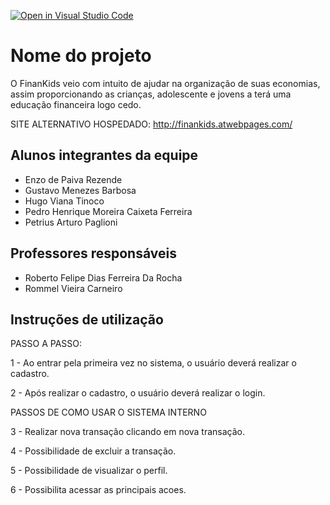 [![Open in Visual Studio Code](https://classroom.github.com/assets/open-in-vscode-c66648af7eb3fe8bc4f294546bfd86ef473780cde1dea487d3c4ff354943c9ae.svg)](https://classroom.github.com/online_ide?assignment_repo_id=8492983&assignment_repo_type=AssignmentRepo)
# Nome do projeto
O FinanKids veio com intuito de ajudar na organização de suas economias, assim proporcionando as crianças, adolescente e jovens a terá uma educação financeira logo cedo.

SITE ALTERNATIVO HOSPEDADO: http://finankids.atwebpages.com/

## Alunos integrantes da equipe

* Enzo de Paiva Rezende
* Gustavo Menezes Barbosa
* Hugo Viana Tinoco
* Pedro Henrique Moreira Caixeta Ferreira
* Petrius Arturo Paglioni

## Professores responsáveis

* Roberto Felipe Dias Ferreira Da Rocha
* Rommel Vieira Carneiro

## Instruções de utilização

PASSO A PASSO:

1 - Ao entrar pela primeira vez no sistema, o usuário deverá realizar o cadastro.

2 - Após realizar o cadastro, o usuário deverá realizar o login.

PASSOS DE COMO USAR O SISTEMA INTERNO

3 - Realizar nova transação clicando em nova transação.

4 - Possibilidade de excluir a transação.

5 - Possibilidade de visualizar o perfil.


6 - Possibilita acessar as principais acoes.
